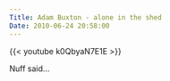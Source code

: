```yaml
---
Title: Adam Buxton - alone in the shed
Date: 2010-06-24 20:58:00
---
```



{{< youtube k0QbyaN7E1E >}}


Nuff said...
